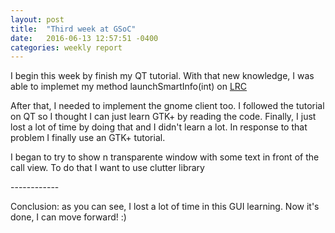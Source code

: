 ```yaml
---
layout: post
title:  "Third week at GSoC"
date:   2016-06-13 12:57:51 -0400
categories: weekly report
---
```

<p>I begin this week by finish my QT tutorial. With that new knowledge, I was able to implemet my method launchSmartInfo(int) on <a href="https://ring.cx/en/about/technical">LRC</a><p>

<p>After that, I needed to implement the gnome client too. I followed the tutorial on QT so I thought I can just learn GTK+ by reading the code. Finally, I just lost a lot of time by doing that and I didn't learn a lot. In response to that problem I finally use an GTK+ tutorial.<p>

<p>I began to try to show n transparente window with some text in front of the call view. To do that I want to use clutter library<p>
<p>------------<p>
<p>Conclusion: as you can see, I lost a lot of time in this GUI learning. Now it's done, I can move forward! :)<p>
